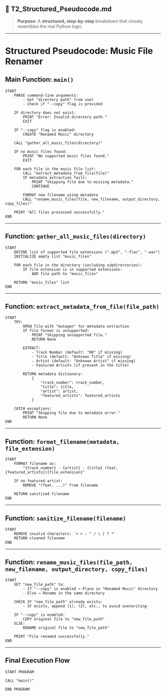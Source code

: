 ## **📜 T2_Structured_Pseudocode.md**  
> **Purpose:** A **structured, step-by-step** breakdown that closely resembles the real Python logic.

---

# **Structured Pseudocode: Music File Renamer**  

## **Main Function: `main()`**  
```plaintext
START
    PARSE command-line arguments:
        - Get "directory path" from user
        - Check if "--copy" flag is provided

    IF directory does not exist:
        PRINT "Error: Invalid directory path."
        EXIT

    IF "--copy" flag is enabled:
        CREATE "Renamed Music" directory

    CALL "gather_all_music_files(directory)"

    IF no music files found:
        PRINT "No supported music files found."
        EXIT

    FOR each file in the music file list:
        CALL "extract_metadata_from_file(file)"
        IF metadata extraction fails:
            PRINT "Skipping file due to missing metadata."
            CONTINUE

        FORMAT new filename using metadata
        CALL "rename_music_files(file, new_filename, output_directory, copy_files)"

    PRINT "All files processed successfully."
END
```

---

## **Function: `gather_all_music_files(directory)`**  
```plaintext
START
    DEFINE list of supported file extensions (".mp3", ".flac", ".wav")
    INITIALIZE empty list "music_files"

    FOR each file in the directory (including subdirectories):
        IF file extension is in supported extensions:
            ADD file path to "music_files"

    RETURN "music_files" list
END
```

---

## **Function: `extract_metadata_from_file(file_path)`**  
```plaintext
START
    TRY:
        OPEN file with "mutagen" for metadata extraction
        IF file format is unsupported:
            PRINT "Skipping unsupported file."
            RETURN None

        EXTRACT:
            - Track Number (default: "00" if missing)
            - Title (default: "Unknown Title" if missing)
            - Artist (default: "Unknown Artist" if missing)
            - Featured Artists (if present in the title)

        RETURN metadata dictionary:
            {
                "track_number": track_number,
                "title": title,
                "artist": artist,
                "featured_artists": featured_artists
            }

    CATCH exceptions:
        PRINT "Skipping file due to metadata error."
        RETURN None
END
```

---

## **Function: `format_filename(metadata, file_extension)`**  
```plaintext
START
    FORMAT filename as:
        "{track_number} - {artist} - {title} (feat. {featured_artists}){file_extension}"

    IF no featured artist:
        REMOVE "(feat. ...)" from filename

    RETURN sanitized filename
END
```

---

## **Function: `sanitize_filename(filename)`**  
```plaintext
START
    REMOVE invalid characters: `< > : " / \ | ? *`
    RETURN cleaned filename
END
```

---

## **Function: `rename_music_files(file_path, new_filename, output_directory, copy_files)`**  
```plaintext
START
    SET "new_file_path" to:
        - If "--copy" is enabled → Place in "Renamed Music" directory
        - Else → Rename in the same directory

    CHECK IF "new_file_path" already exists:
        - IF exists, append (1), (2), etc., to avoid overwriting

    IF "--copy" is enabled:
        COPY original file to "new_file_path"
    ELSE:
        RENAME original file to "new_file_path"

    PRINT "File renamed successfully."
END
```

---

## **Final Execution Flow**
```plaintext
START PROGRAM

CALL "main()"

END PROGRAM
```
